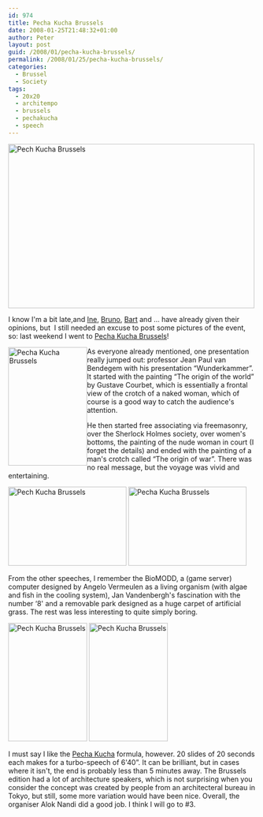 ```yaml
---
id: 974
title: Pecha Kucha Brussels
date: 2008-01-25T21:48:32+01:00
author: Peter
layout: post
guid: /2008/01/pecha-kucha-brussels/
permalink: /2008/01/25/pecha-kucha-brussels/
categories:
  - Brussel
  - Society
tags:
  - 20x20
  - architempo
  - brussels
  - pechakucha
  - speech
---
```

[<img  width="500" src="http://farm3.static.flickr.com/2195/2207058581_fe92681509.jpg" alt="Pech Kucha Brussels" height="333" />](http://www.flickr.com/photos/pforret/2207058581/ "Pech Kucha Brussels by PeterForret, on Flickr")

I know I'm a bit late,and [Ine](http://feeds.feedburner.com/~r/monuments/~3/220450572/pecha_kucha.html), [Bruno](http://bvlg.blogspot.com/2008/01/pecha-kucha-vol-02-been-there-seen-it.html), [Bart](http://www.mouseover.be/2008/01/21/wat-maakt-een-goede-pecha-kucha-presentatie/) and &#8230; have already given their opinions, but  I still needed an excuse to post some pictures of the event, so: last weekend I went to [Pecha Kucha Brussels](http://pechakucha.architempo.net/)!

[<img  width="160" src="http://farm3.static.flickr.com/2283/2207070321_d20088f9e7_m.jpg" alt="Pecha Kucha Brussels" height="240" style="float: left" />](http://www.flickr.com/photos/pforret/2207070321/ "Pech Kucha Brussels by PeterForret, on Flickr") As everyone already mentioned, one presentation really jumped out: professor Jean Paul van Bendegem with his presentation &#8220;Wunderkammer&#8221;. It started with the painting &#8220;The origin of the world&#8221; by Gustave Courbet, which is essentially a frontal view of the crotch of a naked woman, which of course is a good way to catch the audience's attention.

He then started free associating via freemasonry, over the Sherlock Holmes society, over women's bottoms, the painting of the nude woman in court (I forget the details) and ended with the painting of a man's crotch called &#8220;The origin of war&#8221;. There was no real message, but the voyage was vivid and entertaining.  
<!--more-->

  
[<img  width="240" src="http://farm3.static.flickr.com/2117/2207860666_4708ef6d70_m.jpg" alt="Pech Kucha Brussels" height="160" />](http://www.flickr.com/photos/pforret/2207860666/ "Pech Kucha Brussels by PeterForret, on Flickr") [<img  width="240" src="http://farm3.static.flickr.com/2391/2207863384_e07f3a8239_m.jpg" alt="Pecha Kucha Brussels" height="160" />](http://www.flickr.com/photos/pforret/2207863384/ "Pecha Kucha Brussels by PeterForret, on Flickr")

From the other speeches, I remember the BioMODD, a (game server) computer designed by Angelo Vermeulen as a living organism (with algae and fish in the cooling system), Jan Vandenbergh's fascination with the number &#8216;8' and a removable park designed as a huge carpet of artificial grass. The rest was less interesting to quite simply boring.

[<img  width="160" src="http://farm3.static.flickr.com/2317/2207864840_4484b067d9_m.jpg" alt="Pech Kucha Brussels" height="240" />](http://www.flickr.com/photos/pforret/2207864840/ "Pech Kucha Brussels by PeterForret, on Flickr") [<img  width="160" src="http://farm3.static.flickr.com/2220/2207867564_d461f201ed_m.jpg" alt="Pech Kucha Brussels" height="240" />](http://www.flickr.com/photos/pforret/2207867564/ "Pech Kucha Brussels by PeterForret, on Flickr")

I must say I like the [Pecha Kucha](http://www.pecha-kucha.org/) formula, however. 20 slides of 20 seconds each makes for a turbo-speech of 6'40&#8221;. It can be brilliant, but in cases where it isn't, the end is probably less than 5 minutes away. The Brussels edition had a lot of architecture speakers, which is not surprising when you consider the concept was created by people from an architecteral bureau in Tokyo, but still, some more variation would have been nice. Overall, the organiser Alok Nandi did a good job. I think I will go to #3.